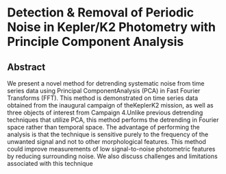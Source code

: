 # Detection \& Removal of Periodic Noise in Kepler/K2 Photometry with Principle Component Analysis

## Abstract

We present a novel method for detrending systematic noise from time series data using Principal ComponentAnalysis (PCA) in Fast Fourier Transforms (FFT). This method is demonstrated on time series data obtained from the inaugural campaign of theKeplerK2 mission, as well as three objects of interest from Campaign 4.Unlike previous detrending techniques that utilize PCA, this method performs the detrending in Fourier space rather than temporal space. The advantage of performing the analysis is that the technique is sensitive purely to the frequency of the unwanted signal and not to other morphological features. This method could improve measurements of low signal-to-noise photometric features by reducing surrounding noise.  We also discuss challenges and limitations associated with this technique